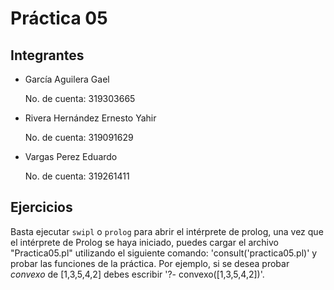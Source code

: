 # Práctica 05
## Integrantes
+ García Aguilera Gael

	No. de cuenta: 319303665
+ Rivera Hernández Ernesto Yahir

	No. de cuenta: 319091629
+ Vargas Perez Eduardo

	No. de cuenta: 319261411

## Ejercicios
Basta ejecutar `swipl` o `prolog`  para abrir el intérprete de prolog, una vez que el intérprete de Prolog se haya iniciado, puedes cargar el archivo "Practica05.pl" utilizando el siguiente comando: 'consult('practica05.pl)' y probar las funciones de la práctica. Por ejemplo, si se desea probar *convexo* de [1,3,5,4,2] debes escribir '?- convexo([1,3,5,4,2])'.

